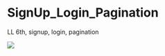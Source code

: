 # SignUp_Login_Pagination
LL 6th, signup, login, pagination

<img src="https://user-images.githubusercontent.com/63948884/103581301-1633b500-4f1f-11eb-9c5d-692fedd348a1.png">
